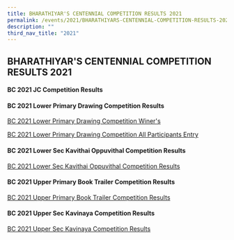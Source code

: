 ```yaml
---
title: BHARATHIYAR'S CENTENNIAL COMPETITION RESULTS 2021
permalink: /events/2021/BHARATHIYARS-CENTENNIAL-COMPETITION-RESULTS-2021/
description: ""
third_nav_title: "2021"
---
```

## **BHARATHIYAR'S CENTENNIAL COMPETITION RESULTS 2021**

#### BC 2021 JC Competition Results

#### BC 2021 Lower Primary Drawing Competition Results

[BC 2021 Lower Primary Drawing Competition Winer's](/files/BHARATHIYARS-CENTENNIAL-PRI-DRAWING-COMPETITION.pdf)

[BC 2021 Lower Primary Drawing Competition All Participants Entry]()

#### BC 2021 Lower Sec Kavithai Oppuvithal Competition Results

[BC 2021 Lower Sec Kavithai Oppuvithal Competition Results](/files/BC-2021_Lower-Sec_Kavithai-oppuvithal-Competition-results.pdf)

#### BC 2021 Upper Primary Book Trailer Competition Results

[BC 2021 Upper Primary Book Trailer Competition Results](/files/BC-2021_Upper-Pri-Book-Trailer-Compeition-Results.pdf)

#### BC 2021 Upper Sec Kavinaya Competition Results

[BC 2021 Upper Sec Kavinaya Competition Results](/files/BC-2021_Upper-Sec-Kavinaya-Competition-results.pdf)



